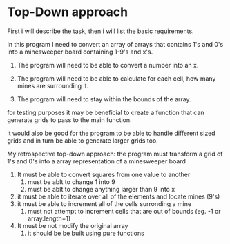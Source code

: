 # Top-Down approach

First i will describe the task, then i will list the basic requirements.

In this program I need to convert an array of arrays that contains
1's and 0's into a minesweeper board containing 1-9's and x's.

1) The program will need to be able to convert a number into an x.

2) The program will need to be able to calculate for each cell, how many mines are surrounding it.

3) The program will need to stay within the bounds of the array.

for testing purposes it may be beneficial to create a function that can generate grids to pass to the main function.

it would also be good for the program to be able to handle different sized grids and in turn be able to generate larger grids too.

My retrospective top-down approach:
the program must transform a grid of 1's and 0's into a array representation of a minesweeper board

1. It must be able to convert squares from one value to another
   1. must be ablt to change 1 into 9
   2. must be ablt to change anything larger than 9 into x
2. it must be able to iterate over all of the elements and locate mines (9's)
3. it must be able to increment all of the cells surronding a mine
   1. must not attempt to increment cells that are out of bounds (eg. -1 or array.length+1)
4. It must be not modify the original array
   1. it should be be built using pure functions
